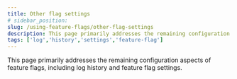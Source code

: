 ```yaml
---
title: Other flag settings 
# sidebar_position: 
slug: /using-feature-flags/other-flag-settings
description: This page primarily addresses the remaining configuration aspects of feature flags, including log history and feature flag settings.
tags: ['log','history','settings','feature-flag']
---
```


This page primarily addresses the remaining configuration aspects of feature flags, including log history and feature flag settings.
